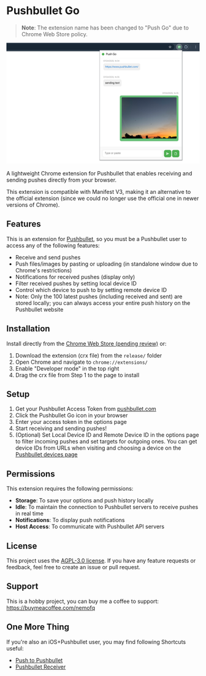 # Pushbullet Go
> **Note**: The extension name has been changed to "Push Go" due to Chrome Web Store policy.

![Pushbullet Go](screenshots/1_popup.png)

A lightweight Chrome extension for Pushbullet that enables receiving and sending pushes directly from your browser.

This extension is compatible with Manifest V3, making it an alternative to the official extension (since we could no longer use the official one in newer versions of Chrome).

## Features

This is an extension for [Pushbullet](https://www.pushbullet.com/), so you must be a Pushbullet user to access any of the following features:

- Receive and send pushes
- Push files/images by pasting or uploading (in standalone window due to Chrome's restrictions)
- Notifications for received pushes (display only)
- Filter received pushes by setting local device ID
- Control which device to push to by setting remote device ID
- Note: Only the 100 latest pushes (including received and sent) are stored locally; you can always access your entire push history on the Pushbullet website

## Installation

Install directly from the [Chrome Web Store (pending review)](https://chromewebstore.google.com/) or:

1. Download the extension (crx file) from the `release/` folder
2. Open Chrome and navigate to `chrome://extensions/`
3. Enable "Developer mode" in the top right
4. Drag the crx file from Step 1 to the page to install

## Setup

1. Get your Pushbullet Access Token from [pushbullet.com](https://www.pushbullet.com/#settings/account)
2. Click the Pushbullet Go icon in your browser
3. Enter your access token in the options page
4. Start receiving and sending pushes!
5. (Optional) Set Local Device ID and Remote Device ID in the options page to filter incoming pushes and set targets for outgoing ones. You can get device IDs from URLs when visiting and choosing a device on the [Pushbullet devices page](https://www.pushbullet.com/#devices)

## Permissions

This extension requires the following permissions:
- **Storage**: To save your options and push history locally
- **Idle**: To maintain the connection to Pushbullet servers to receive pushes in real time
- **Notifications**: To display push notifications
- **Host Access**: To communicate with Pushbullet API servers

## License

This project uses the [AGPL-3.0 license](https://github.com/nemofq/pushbullet-go?tab=AGPL-3.0-1-ov-file). If you have any feature requests or feedback, feel free to create an issue or pull request.

## Support

This is a hobby project, you can buy me a coffee to support: https://buymeacoffee.com/nemofq

## One More Thing

If you're also an iOS+Pushbullet user, you may find following Shortcuts useful:

- [Push to Pushbullet](https://www.icloud.com/shortcuts/42b9dce7d6b44c72acd3e5c55b5de07a)
- [Pushbullet Receiver](https://www.icloud.com/shortcuts/1f94913de21b41debe60ef43631afde2)
